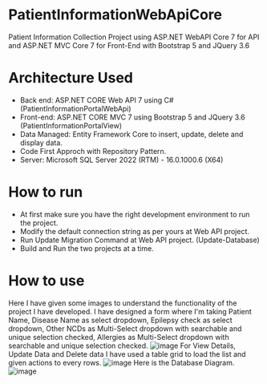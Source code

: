 # PatientInformationWebApiCore
Patient Information Collection Project using ASP.NET WebAPI Core 7 for API and ASP.NET MVC Core 7 for Front-End with Bootstrap 5 and JQuery 3.6

# Architecture Used
- Back end: ASP.NET CORE Web API 7 using C# (PatientInformationPortalWebApi)
- Front-end: ASP.NET CORE MVC 7 using Bootstrap 5 and JQuery 3.6 (PatientInformationPortalView)
- Data Managed: Entity Framework Core to insert, update, delete and display data.
- Code First Approch with Repository Pattern.
- Server: Microsoft SQL Server 2022 (RTM) - 16.0.1000.6 (X64)
  
# How to run
- At first make sure you have the right development environment to run the project.
- Modify the default connection string as per yours at Web API project.
- Run Update Migration Command at Web API project. (Update-Database)
- Build and Run the two projects at a time.
 
# How to use
Here I have given some images to understand the functionality of the project I have developed.
I have designed a form where I'm taking Patient Name, Disease Name as select dropdown, Epilepsy check as select dropdown, Other NCDs as Multi-Select dropdown with searchable and unique selection checked, Allergies as Multi-Select dropdown with searchable and unique selection checked.
![image](https://github.com/sohelafzalshajol/PatientInformationWebApiCore/assets/70692930/98cfbbef-d11f-4f06-8b1d-3c05be5aae1c)
For View Details, Update Data and Delete data I have used a table grid to load the list and given actions to every rows.
![image](https://github.com/sohelafzalshajol/PatientInformationWebApiCore/assets/70692930/6ccaa0c7-e227-43e3-9247-ea3b98afc8a3)
Here is the Database Diagram.
![image](https://github.com/sohelafzalshajol/PatientInformationWebApiCore/assets/70692930/d08e19b2-5064-4f82-a561-7ce2a6f19aa7)
